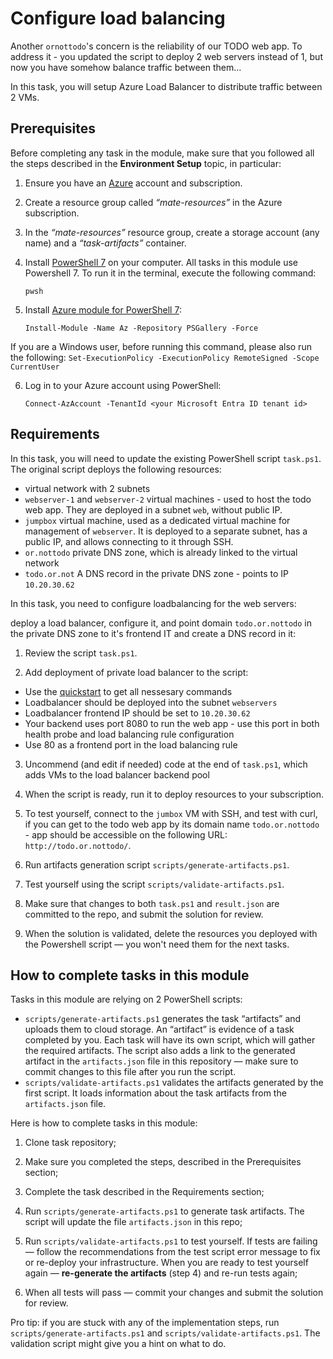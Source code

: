 # Configure load balancing

Another `ornottodo`'s concern is the reliability of our TODO web app. To address it - you updated the script to deploy 2 web servers instead of 1, but now you have somehow balance traffic between them...

In this task, you will setup Azure Load Balancer to distribute traffic between 2 VMs. 

## Prerequisites

Before completing any task in the module, make sure that you followed all the steps described in the **Environment Setup** topic, in particular: 

1. Ensure you have an [Azure](https://azure.microsoft.com/en-us/free/) account and subscription.

2. Create a resource group called *“mate-resources”* in the Azure subscription.

3. In the *“mate-resources”* resource group, create a storage account (any name) and a *“task-artifacts”* container.

4. Install [PowerShell 7](https://learn.microsoft.com/en-us/powershell/scripting/install/installing-powershell?view=powershell-7.4) on your computer. All tasks in this module use Powershell 7. To run it in the terminal, execute the following command: 
    ```
    pwsh
    ```

5. Install [Azure module for PowerShell 7](https://learn.microsoft.com/en-us/powershell/azure/install-azure-powershell?view=azps-11.3.0): 
    ```
    Install-Module -Name Az -Repository PSGallery -Force
    ```
If you are a Windows user, before running this command, please also run the following: 
    ```
    Set-ExecutionPolicy -ExecutionPolicy RemoteSigned -Scope CurrentUser
    ```

6. Log in to your Azure account using PowerShell:
    ```
    Connect-AzAccount -TenantId <your Microsoft Entra ID tenant id>
    ```

## Requirements

In this task, you will need to update the existing PowerShell script `task.ps1`. The original script deploys the following resources: 

- virtual network with 2 subnets
- `webserver-1` and `webserver-2` virtual machines - used to host the todo web app. They are deployed in a subnet `web`, without public IP.
- `jumpbox` virtual machine, used as a dedicated virtual machine for management of `webserver`. It is deployed to a separate subnet, has a public IP, and allows connecting to it through SSH. 
- `or.nottodo` private DNS zone, which is already linked to the virtual network 
- `todo.or.not` A DNS record in the private DNS zone - points to IP `10.20.30.62`

In this task, you need to configure loadbalancing for the web servers: 

 deploy a load balancer, configure it, and point domain `todo.or.nottodo` in the private DNS zone to it's frontend IT and create a DNS record in it: 

1. Review the script `task.ps1`.  

2. Add deployment of private load balancer to the script: 

- Use the [quickstart](https://learn.microsoft.com/en-us/azure/load-balancer/quickstart-load-balancer-standard-internal-powershell#create-load-balancer) to get all nessesary commands 
- Loadbalancer should be deployed into the subnet `webservers`
- Loadbalancer frontend IP should be set to `10.20.30.62`
- Your backend uses port 8080 to run the web app - use this port in both health probe and load balancing rule configuration 
- Use 80 as a frontend port in the load balancing rule 

3. Uncommend (and edit if needed) code at the end of `task.ps1`, which adds VMs to the load balancer backend pool 

4. When the script is ready, run it to deploy resources to your subscription.

5. To test yourself, connect to the `jumbox` VM with SSH, and test with curl, if you can get to the todo web app by its domain name `todo.or.nottodo` - app should be accessible on the following URL: `http://todo.or.nottodo/`. 

6. Run artifacts generation script `scripts/generate-artifacts.ps1`.

7. Test yourself using the script `scripts/validate-artifacts.ps1`.

8. Make sure that changes to both `task.ps1` and `result.json` are committed to the repo, and submit the solution for review. 

9. When the solution is validated, delete the resources you deployed with the Powershell script — you won't need them for the next tasks. 


## How to complete tasks in this module 

Tasks in this module are relying on 2 PowerShell scripts: 

- `scripts/generate-artifacts.ps1` generates the task “artifacts” and uploads them to cloud storage. An “artifact” is evidence of a task completed by you. Each task will have its own script, which will gather the required artifacts. The script also adds a link to the generated artifact in the `artifacts.json` file in this repository — make sure to commit changes to this file after you run the script. 
- `scripts/validate-artifacts.ps1` validates the artifacts generated by the first script. It loads information about the task artifacts from the `artifacts.json` file.

Here is how to complete tasks in this module:

1. Clone task repository;

2. Make sure you completed the steps, described in the Prerequisites section;

3. Complete the task described in the Requirements section;

4. Run `scripts/generate-artifacts.ps1` to generate task artifacts. The script will update the file `artifacts.json` in this repo;

5. Run `scripts/validate-artifacts.ps1` to test yourself. If tests are failing — follow the recommendations from the test script error message to fix or re-deploy your infrastructure. When you are ready to test yourself again — **re-generate the artifacts** (step 4) and re-run tests again; 

6. When all tests will pass — commit your changes and submit the solution for review. 

Pro tip: if you are stuck with any of the implementation steps, run `scripts/generate-artifacts.ps1` and `scripts/validate-artifacts.ps1`. The validation script might give you a hint on what to do.  

